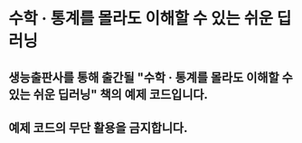 # 수학 · 통계를 몰라도 이해할 수 있는 쉬운 딥러닝

## 생능출판사를 통해 출간될 "수학 · 통계를 몰라도 이해할 수 있는 쉬운 딥러닝" 책의 예제 코드입니다.

## 예제 코드의 무단 활용을 금지합니다.
